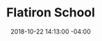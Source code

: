 ---
title: Flatiron School
date: 2018-10-22 14:13:00 -04:00
sponsor-image: "/uploads/flatiron.png"
sponsor-url: https://flatironschool.com/
is-featured-on-home-page: false
is-featured-on-shops-galleries-page: false
is-first-tier: false
is-second-tier: true
is-third-tier: false
published: true
---